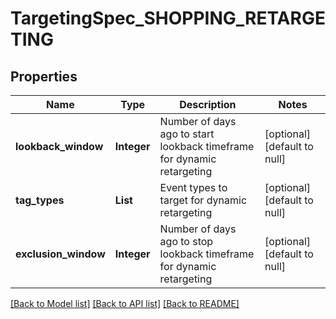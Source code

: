 # TargetingSpec_SHOPPING_RETARGETING
## Properties

| Name | Type | Description | Notes |
|------------ | ------------- | ------------- | -------------|
| **lookback\_window** | **Integer** | Number of days ago to start lookback timeframe for dynamic retargeting | [optional] [default to null] |
| **tag\_types** | **List** | Event types to target for dynamic retargeting | [optional] [default to null] |
| **exclusion\_window** | **Integer** | Number of days ago to stop lookback timeframe for dynamic retargeting | [optional] [default to null] |

[[Back to Model list]](../README.md#documentation-for-models) [[Back to API list]](../README.md#documentation-for-api-endpoints) [[Back to README]](../README.md)


